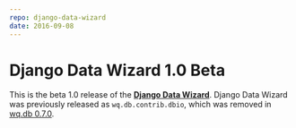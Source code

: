 ```yaml
---
repo: django-data-wizard
date: 2016-09-08
---
```


# Django Data Wizard 1.0 Beta

This is the beta 1.0 release of the [**Django Data Wizard**](https://wq.io/django-data-wizard).  Django Data Wizard was previously released as `wq.db.contrib.dbio`, which was removed in [wq.db 0.7.0](./wq.db-0.7.0.md).
